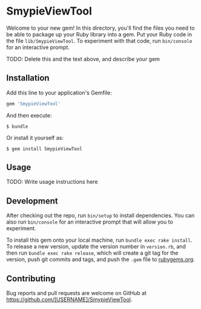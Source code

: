# SmypieViewTool

Welcome to your new gem! In this directory, you'll find the files you need to be able to package up your Ruby library into a gem. Put your Ruby code in the file `lib/SmypieViewTool`. To experiment with that code, run `bin/console` for an interactive prompt.

TODO: Delete this and the text above, and describe your gem

## Installation

Add this line to your application's Gemfile:

```ruby
gem 'SmypieViewTool'
```

And then execute:

    $ bundle

Or install it yourself as:

    $ gem install SmypieViewTool

## Usage

TODO: Write usage instructions here

## Development

After checking out the repo, run `bin/setup` to install dependencies. You can also run `bin/console` for an interactive prompt that will allow you to experiment.

To install this gem onto your local machine, run `bundle exec rake install`. To release a new version, update the version number in `version.rb`, and then run `bundle exec rake release`, which will create a git tag for the version, push git commits and tags, and push the `.gem` file to [rubygems.org](https://rubygems.org).

## Contributing

Bug reports and pull requests are welcome on GitHub at https://github.com/[USERNAME]/SmypieViewTool.

